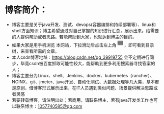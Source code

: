# 博客简介：

* 博客主要是关于java开发、测试、devops(容器编排和持续部署等）、linux和shell方面知识；博主希望通过对自己掌握的知识进行汇总，展示出来，给需要的人提供帮助或者思路。若能帮助到大家，也就达到博主的目的。
* 如果大家是用手机浏览 本网站，下拉滑动后点击左上角![icon](icon.png)，即可看到目录树，来查看所需的文章。
* 本人csdn博客地址：https://blog.csdn.net/qq_39919755  会不定期进行同步，毕竟csdn被百度抓取可能性较大，能帮助到更多利用搜索器寻找答案的人；
* 博客主要分为Linux、shell、Jenkins、docker、kubernetes（rancher）、NGINX、git、jmeter、java开发、自动化测试、大数据处理等几大类，基本都是原创，借博客形式展示出来，在IT人员遇到类似问题、场景提供解决思路或者灵感
* 若要转载博客，请注明出处；若商用，请联系博主，若有java开发类工作也可以联系博主：1057740585@qq.com

  


